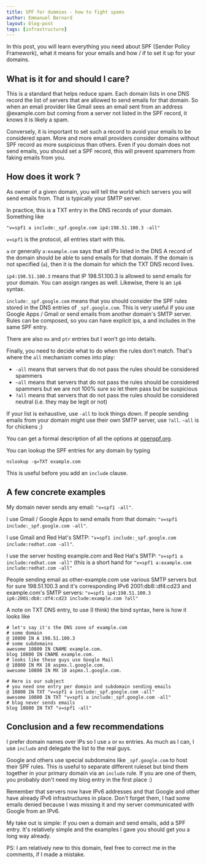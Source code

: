 ```yaml
---
title: SPF for dummies - how to fight spams
author: Emmanuel Bernard
layout: blog-post
tags: [infrastructure]
---
```

In this post, you will learn everything you need about SPF (Sender Policy Framework),
what it means for your emails and how / if to set it up for your domains.

## What is it for and should I care?

This is a standard that helps reduce spam.
Each domain lists in one DNS record the list of servers that are allowed to send emails for that domain.
So when an email provider like Gmail sees an email sent from an address @example.com
but coming from a server not listed in the SPF record, it knows it is likely a spam.

Conversely, it is important to set such a record to avoid your emails to be considered spam.
More and more email providers consider domains without SPF record as more suspicious than others.
Even if you domain does not send emails, you should set a SPF record,
this will prevent spammers from faking emails from you.

## How does it work ?

As owner of a given domain, you will tell the world which servers you will send emails from.
That is typically your SMTP server.

In practice, this is a TXT entry in the DNS records of your domain.
Something like

    "v=spf1 a include:_spf.google.com ip4:198.51.100.3 -all"

`v=spf1` is the protocol, all entries start with this.

`a` or generally `a:example.com` says that all IPs listed in the DNS A record of the domain should be able to send emails for that domain.
If the domain is not specified (`a`), then it is the domain for which the TXT DNS record lives.

`ip4:198.51.100.3` means that IP 198.51.100.3 is allowed to send emails for your domain.
You can assign ranges as well.
Likewise, there is an `ip6` syntax.

`include:_spf.google.com` means that you should consider the SPF rules stored in the DNS entries of `_spf.google.com`.
This is very useful if you use Google Apps / Gmail or send emails from another domain's SMTP server.
Rules can be composed, so you can have explicit ips, a and includes in the same SPF entry.

There are also `mx` and `ptr` entries but I won't go into details.

Finally, you need to decide what to do when the rules don't match.
That's where the `all` mechanism comes into play:

* `-all` means that servers that do not pass the rules should be considered spammers
* `~all` means that servers that do not pass the rules should be considered spammers but we are not 100% sure
  so let them pass but be suspicious
* `?all` means that servers that do not pass the rules should be considered neutral (i.e. they may be legit or not)

If your list is exhaustive, use `-all` to lock things down.
If people sending emails from your domain might use their own SMTP server, use `?all`.
`~all` is for chickens ;)

You can get a formal description of all the options at [openspf.org](http://www.openspf.org/SPF_Record_Syntax).

You can lookup the SPF entries for any domain by typing

    nslookup -q=TXT example.com

This is useful before you add an `include` clause.

## A few concrete examples

My domain never sends any email: `"v=spf1 -all"`.

I use Gmail / Google Apps to send emails from that domain: `"v=spf1 include:_spf.google.com -all"`.

I use Gmail and Red Hat's SMTP: `"v=spf1 include:_spf.google.com include:redhat.com -all"`.

I use the server hosting example.com and Red Hat's SMTP: `"v=spf1 a include:redhat.com -all"` (this is a short hand for `"v=spf1 a:example.com include:redhat.com -all"`

People sending email as other-example.com use various SMTP servers but for sure 198.51.100.3 and it's corresponding IPv6 2001:db8::df4:cd23 and example.com's SMTP servers: `"v=spf1 ip4:198.51.100.3 ip6:2001:db8::df4:cd23 include:example.com ?all"`

A note on TXT DNS entry, to use (I think) the bind syntax, here is how it looks like

    # let's say it's the DNS zone of example.com
    # some domain
    @ 10800 IN A 198.51.100.3
    # some subdomains
    awesome 10800 IN CNAME example.com.
    blog 10800 IN CNAME example.com.
    # looks like these guys use Google Mail
    @ 10800 IN MX 10 aspmx.l.google.com.
    awesome 10800 IN MX 10 aspmx.l.google.com.
    
    # Here is our subject
    # you need one entry per domain and subdomain sending emails
    @ 10800 IN TXT "v=spf1 a include:_spf.google.com -all"
    awesome 10800 IN TXT "v=spf1 a include:_spf.google.com -all"
    # blog never sends emails
    blog 10800 IN TXT "v=spf1 -all"

## Conclusion and a few recommendations

I prefer domain names over IPs so I use `a` or `mx` entries.
As much as I can, I use `include` and delegate the list to the real guys.

Google and others use special subdomains like `_spf.google.com` to host their SPF rules.
This is useful to separate different ruleset but bind them together in your primary domain via an `include` rule.
If you are one of them, you probably don't need my blog entry in the first place :)

Remember that servers now have IPv6 addresses and that Google and other have already IPv6 infrastructures in place.
Don't forget them, I had some emails denied because I was missing it and my server communicated with Google from an IPv6.

My take out is simple: if you own a domain and send emails, add a SPF entry.
It's relatively simple and the examples I gave you should get you a long way already.

PS: I am relatively new to this domain, feel free to correct me in the comments, if I made a mistake.
